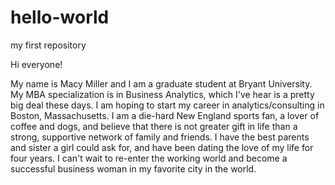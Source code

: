 # hello-world
my first repository

Hi everyone!

My name is Macy Miller and I am a graduate student at Bryant University. My MBA specialization is in Business Analytics, which I've hear is a pretty big deal these days. I am hoping to start my career in analytics/consulting in Boston, Massachusetts. I am a die-hard New England sports fan, a lover of coffee and dogs, and believe that there is not greater gift in life than a strong, supportive network of family and friends. I have the best parents and sister a girl could ask for, and have been dating the love of my life for four years. I can't wait to re-enter the working world and become a successful business woman in my favorite city in the world.
